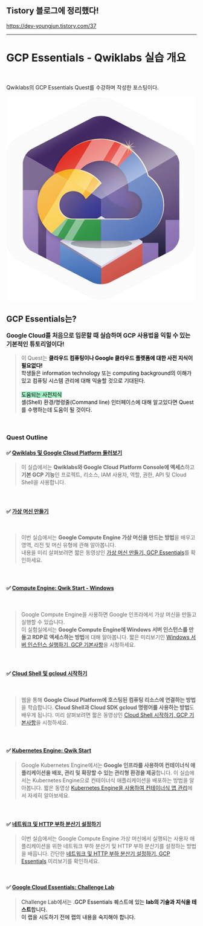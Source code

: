 
## Tistory 블로그에 정리했다!   
https://dev-youngjun.tistory.com/37

---

# GCP Essentials - Qwiklabs 실습 개요

<p>&nbsp;</p>
<p>Qwiklabs의 GCP Essentials Quest를 수강하며 작성한 포스팅이다.</p>

![img](../.vuepress/public/images/img-gcp/GCP-Essentials(1).jpg)

<h2 data-ke-size="size26">GCP Essentials는?</h2>
<p style="font-size: 1.12em;" data-ke-size="size16"><b>Google Cloud를 처음으로 입문할 때 실습하며 GCP 사용법을 익힐 수 있는 기본적인 튜토리얼이다!</b></p>
<blockquote data-ke-style="style3">이 Quest는 <span style="color: #000000;"><b>클라우드 컴퓨팅이나 Google 클라우드 플랫폼에 대한 사전 지식이 필요없다!</b><br />학생들은 information technology 또는 computing background의 이해가 있고 컴퓨팅 시스템 관리에 대해 익술할 것으로 기대된다. <br /><br /><span style="background-color: #9feec3;">도움되는 사전지식</span><br />셸(Shell) 환경/명령줄(Command line) 인터페이스에 대해 알고있다면 Quest를 수행하는데 도움이 될 것이다.</span></blockquote>
<p>&nbsp;</p>
<h3 data-ke-size="size23"><b>Quest Outline</b></h3>
<h4 data-ke-size="size20"><b><span>✅&nbsp;</span><a href="https://google.qwiklabs.com/focuses/2794?parent=catalog&amp;qlcampaign=1c-ccace-12">Qwiklabs 및 Google Cloud Platform 둘러보기</a></b></h4>
<blockquote data-ke-style="style2">이 실습에서는 <b>Qwiklabs와 Google Cloud Platform Console에 액세스</b>하고 <br /><b>기본 GCP 기능</b>인 프로젝트, 리소스, IAM 사용자, 역할, 권한, API 및 Cloud Shell을 사용합니다.</blockquote>
<h4 data-ke-size="size20">&nbsp;</h4>
<h4 data-ke-size="size20"><b><span>✅&nbsp;</span><a href="https://google.qwiklabs.com/focuses/3563?parent=catalog&amp;qlcampaign=1c-ccace-12">가상 머신 만들기</a></b></h4>
<p>&nbsp;</p>
<blockquote data-ke-style="style2"><span><span>이번 실습에서는 <b>Google Compute Engine 가상 머신을 만드는 방법</b>을 배우고 영역, 리전 및 머신 유형에 관해 알아봅니다. <br />내용을 미리 살펴보려면 짧은 동영상인<span>&nbsp;</span></span><a href="https://youtu.be/ew-r46FmzSM">가상 머신 만들기, GCP Essentials</a><span>를 확인하세요.</span></span><span><span></span></span></blockquote>
<h4 data-ke-size="size20">&nbsp;</h4>
<h4 data-ke-size="size20"><b><span><span><span>✅&nbsp;</span></span></span><a href="https://google.qwiklabs.com/focuses/560?parent=catalog&amp;qlcampaign=1c-ccace-12">Compute Engine: Qwik Start - Windows</a></b></h4>
<p>&nbsp;</p>
<blockquote data-ke-style="style2"><span><span><span><span>Google Compute Engine을 사용하면 Google 인프라에서 가상 머신을 만들고 실행할 수 있습니다. <br />이 실험실에서는 <b>Google Compute Engine에 Windows 서버 인스턴스를 만들고 RDP로 액세스하는 방법</b>에 대해 알아봅니다. 짧은 미리보기인<span>&nbsp;</span></span><a href="https://youtu.be/EFPaP20APuw">Windows 서버 인스턴스 실행하기, GCP 기본사항</a><span>을 시청하세요.</span></span></span></span><span><span><span></span></span></span></blockquote>
<h4 data-ke-size="size20">&nbsp;</h4>
<h4 data-ke-size="size20"><b><span><span><span><span>✅&nbsp;</span></span></span></span><a href="https://google.qwiklabs.com/focuses/563?parent=catalog&amp;qlcampaign=1c-ccace-12">Cloud Shell 및 gcloud 시작하기</a></b></h4>
<p>&nbsp;</p>
<blockquote data-ke-style="style2"><span><span><span><span><span>웹을 통해 <b>Google Cloud Platform에 호스팅된 컴퓨팅 리소스에 연결하는 방법</b>을 학습합니다. <b>Cloud Shell과 Cloud SDK gcloud 명령어를 사용하는 방법</b>도 배우게 됩니다. 미리 살펴보려면 짧은 동영상인<span>&nbsp;</span></span><a href="https://youtu.be/ZD1zvEyfpLI">Cloud Shell 시작하기, GCP 기본사항</a><span>을 시청하세요.</span></span></span></span></span><span><span><span><span><span></span></span></span></span></span></blockquote>
<h4 data-ke-size="size20">&nbsp;</h4>
<h4 data-ke-size="size20"><span><span><span><span><span>✅ <a href="https://google.qwiklabs.com/focuses/878?parent=catalog&amp;qlcampaign=1c-ccace-12"><b>Kubernetes Engine: Qwik Start</b></a></span></span></span></span></span></h4>
<blockquote data-ke-style="style2"><span><span><span><span><span><span>Google Kubernetes Engine에서는<b> Google 인프라를 사용하여 컨테이너식 애플리케이션을 배포, 관리 및 확장할 수 있는 관리형 환경을 제공</b>합니다. 이 실습에서는 Kubernetes Engine으로 컨테이너식 애플리케이션을 배포하는 방법을 알아봅니다. 짧은 동영상<span>&nbsp;</span></span><a href="https://youtu.be/u9nsngvmMK4">Kubernetes Engine을 사용하여 컨테이너식 앱 관리</a><span>에서 자세히 알아보세요.</span></span></span></span></span></span><span><span><span><span><span><span></span></span></span></span></span></span></blockquote>
<h4 data-ke-size="size20">&nbsp;</h4>
<h4 data-ke-size="size20"><b><span><span><span><span><span><span>✅ <a href="https://google.qwiklabs.com/focuses/558?parent=catalog&amp;qlcampaign=1c-ccace-12">네트워크 및 HTTP 부하 분산기 설정하기</a></span></span></span></span></span></span></b></h4>
<blockquote data-ke-style="style2"><span><span><span><span><span><span><span>이번 실습에서는 Google Compute Engine 가상 머신에서 실행되는 사용자 애플리케이션을 위한 네트워크 부하 분산기 및 HTTP 부하 분산기를 설정하는 방법을 배웁니다. 간단한<span>&nbsp;</span></span><a href="https://youtu.be/1ZW59HrRUzw">네트워크 및 HTTP 부하 분산기 설정하기, GCP Essentials</a><span><span>&nbsp;</span>미리보기를 확인하세요.</span></span></span></span></span></span></span></blockquote>
<p>&nbsp;</p>
<h4 data-ke-size="size20"><b><span><span><span><span><span><span><span style="color: #333333;">✅<span> <a href="https://google.qwiklabs.com/focuses/10258?parent=catalog&amp;qlcampaign=1c-ccace-12">Google Cloud Essentials: Challenge Lab</a></span></span></span></span></span></span></span></span></b><span><span><span><span><span><span><span style="color: #333333;"><span></span></span></span></span></span></span></span></span></h4>
<blockquote data-ke-style="style2"><span><span><span><span><span><span><span style="color: #333333;"><span><span>Challenge Lab에서는 .<span style="color: #000000;">GCP Essentials 퀘스트에 있는 <b>lab의 기술과 지식을 테스트</b>합니다. <br />이 랩을 시도하기 전에 랩의 내용을 숙지해야 합니다.<br /></span></span></span></span></span></span></span></span></span></span></blockquote>
<p>&nbsp;</p>
